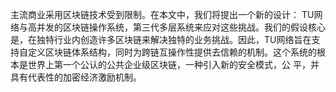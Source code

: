 主流商业采用区块链技术受到限制。在本文中，我们将提出一个新的设计：
TU网络与高并发的区块链操作系统，第三代多层系统来应对这些挑战。我们的假设核心是，在独特行业内创造许多区块链来解决独特的业务挑战。因此，TU网络旨在支持自定义区块链体系结构，同时为跨链互操作性提供去信赖的机制。这个系统的根本是世界上第一个公认的公共企业级区块链，一种引入新的安全模式，公
平，并具有代表性的加密经济激励机制。
